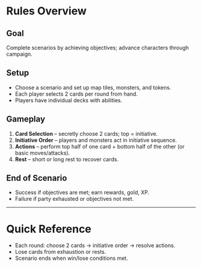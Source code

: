 # Rules Overview

## Goal
Complete scenarios by achieving objectives; advance characters through campaign.

## Setup
- Choose a scenario and set up map tiles, monsters, and tokens.
- Each player selects 2 cards per round from hand.
- Players have individual decks with abilities.

## Gameplay
1. **Card Selection** – secretly choose 2 cards; top = initiative.
2. **Initiative Order** – players and monsters act in initiative sequence.
3. **Actions** – perform top half of one card + bottom half of the other (or basic moves/attacks).
4. **Rest** – short or long rest to recover cards.

## End of Scenario
- Success if objectives are met; earn rewards, gold, XP.
- Failure if party exhausted or objectives not met.

---
# Quick Reference
- Each round: choose 2 cards → initiative order → resolve actions.
- Lose cards from exhaustion or rests.
- Scenario ends when win/lose conditions met.

